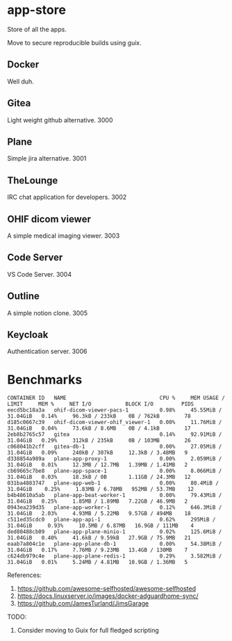 # app-store

Store of all the apps.

Move to secure reproducible builds using guix.

## Docker

Well duh. 

## Gitea

Light weight github alternative. 3000

## Plane

Simple jira alternative. 3001

## TheLounge

IRC chat application for developers. 3002

## OHIF dicom viewer

A simple medical imaging viewer. 3003

## Code Server

VS Code Server. 3004

## Outline

A simple notion clone. 3005

## Keycloak

Authentication server. 3006

# Benchmarks

```
CONTAINER ID   NAME                              CPU %     MEM USAGE / LIMIT     MEM %     NET I/O           BLOCK I/O         PIDS
eecd5bc18a3a   ohif-dicom-viewer-pacs-1          0.98%     45.55MiB / 31.04GiB   0.14%     96.3kB / 233kB    0B / 762kB        78
d185c0667c39   ohif-dicom-viewer-ohif_viewer-1   0.00%     11.76MiB / 31.04GiB   0.04%     73.6kB / 8.6MB    0B / 4.1kB        17
2eb8b2765c57   gitea                             0.14%     92.91MiB / 31.04GiB   0.29%     312kB / 235kB     0B / 103MB        26
c068041b2cff   gitea-db-1                        0.00%     27.05MiB / 31.04GiB   0.09%     240kB / 307kB     12.3kB / 3.48MB   9
d338854a989a   plane-app-proxy-1                 0.00%     2.059MiB / 31.04GiB   0.01%     12.3MB / 12.7MB   1.39MB / 1.41MB   2
cb69665c7be8   plane-app-space-1                 0.00%     8.066MiB / 31.04GiB   0.03%     18.3kB / 0B       1.11GB / 24.3MB   12
031ba4883747   plane-app-web-1                   0.00%     80.4MiB / 31.04GiB    0.25%     1.83MB / 6.78MB   952MB / 53.7MB    12
b4b48610a5ab   plane-app-beat-worker-1           0.00%     79.43MiB / 31.04GiB   0.25%     1.85MB / 1.89MB   7.22GB / 46.9MB   2
0943ea239d35   plane-app-worker-1                0.12%     646.3MiB / 31.04GiB   2.03%     4.93MB / 5.22MB   9.57GB / 494MB    18
c511ed35cdc0   plane-app-api-1                   0.62%     295MiB / 31.04GiB     0.93%     10.5MB / 6.87MB   16.9GB / 111MB    4
ded80488cb09   plane-app-plane-minio-1           0.02%     125.6MiB / 31.04GiB   0.40%     41.6kB / 9.59kB   27.9GB / 75.9MB   21
eaab7a804c1e   plane-app-plane-db-1              0.00%     54.38MiB / 31.04GiB   0.17%     7.76MB / 9.23MB   13.4GB / 130MB    7
c624db979c4e   plane-app-plane-redis-1           0.29%     3.582MiB / 31.04GiB   0.01%     5.24MB / 4.81MB   10.9GB / 1.36MB   5
```

References:
1. https://github.com/awesome-selfhosted/awesome-selfhosted
2. https://docs.linuxserver.io/images/docker-adguardhome-sync/
3. https://github.com/JamesTurland/JimsGarage


TODO:
1. Consider moving to Guix for full fledged scripting